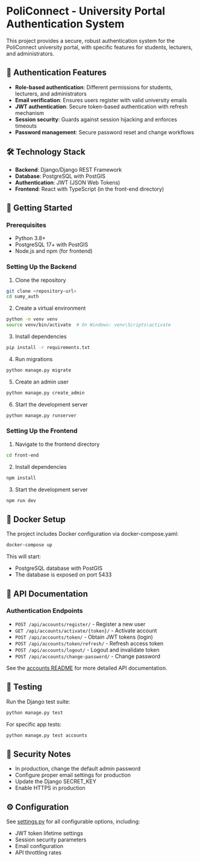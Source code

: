 # PoliConnect - University Portal Authentication System

This project provides a secure, robust authentication system for the PoliConnect university portal, with specific features for students, lecturers, and administrators.

## 🔑 Authentication Features

- **Role-based authentication**: Different permissions for students, lecturers, and administrators
- **Email verification**: Ensures users register with valid university emails
- **JWT authentication**: Secure token-based authentication with refresh mechanism
- **Session security**: Guards against session hijacking and enforces timeouts
- **Password management**: Secure password reset and change workflows

## 🛠️ Technology Stack

- **Backend**: Django/Django REST Framework
- **Database**: PostgreSQL with PostGIS
- **Authentication**: JWT (JSON Web Tokens)
- **Frontend**: React with TypeScript (in the front-end directory)

## 🚀 Getting Started

### Prerequisites

- Python 3.8+
- PostgreSQL 17+ with PostGIS
- Node.js and npm (for frontend)

### Setting Up the Backend

1. Clone the repository
```bash
git clone <repository-url>
cd sumy_auth
```

2. Create a virtual environment
```bash
python -m venv venv
source venv/bin/activate  # On Windows: venv\Scripts\activate
```

3. Install dependencies
```bash
pip install -r requirements.txt
```

4. Run migrations
```bash
python manage.py migrate
```

5. Create an admin user
```bash
python manage.py create_admin
```

6. Start the development server
```bash
python manage.py runserver
```

### Setting Up the Frontend

1. Navigate to the frontend directory
```bash
cd front-end
```

2. Install dependencies
```bash
npm install
```

3. Start the development server
```bash
npm run dev
```

## 🐋 Docker Setup

The project includes Docker configuration via docker-compose.yaml:

```bash
docker-compose up
```

This will start:
- PostgreSQL database with PostGIS
- The database is exposed on port 5433

## 📝 API Documentation

### Authentication Endpoints

- `POST /api/accounts/register/` - Register a new user
- `GET /api/accounts/activate/{token}/` - Activate account
- `POST /api/accounts/token/` - Obtain JWT tokens (login)
- `POST /api/accounts/token/refresh/` - Refresh access token
- `POST /api/accounts/logout/` - Logout and invalidate token
- `POST /api/accounts/change-password/` - Change password

See the [accounts README](accounts/README.md) for more detailed API documentation.

## 🧪 Testing

Run the Django test suite:

```bash
python manage.py test
```

For specific app tests:

```bash
python manage.py test accounts
```

## 🔐 Security Notes

- In production, change the default admin password
- Configure proper email settings for production
- Update the Django SECRET_KEY
- Enable HTTPS in production

## ⚙️ Configuration

See [settings.py](sumy/settings.py) for all configurable options, including:

- JWT token lifetime settings
- Session security parameters
- Email configuration
- API throttling rates
